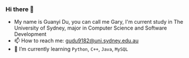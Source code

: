 ### Hi there 👋

- My name is Guanyi Du, you can call me Gary, I'm current study in The University of Sydney, major in Computer Science and Software Development
- 📫 How to reach me: gudu9182@uni.sydney.edu.au
- 🌱 I’m currently learning `Python`, `C++`, `Java`, `MySQL`
<!--
**GaryDu0123/GaryDu0123** is a ✨ _special_ ✨ repository because its `README.md` (this file) appears on your GitHub profile.

Here are some ideas to get you started:

- 🔭 I’m currently working on ...
- 🌱 I’m currently learning ...
- 👯 I’m looking to collaborate on ...
- 🤔 I’m looking for help with ...
- 💬 Ask me about ...
- 📫 How to reach me: ...
- 😄 Pronouns: ...
- ⚡ Fun fact: ...
-->
